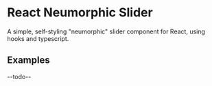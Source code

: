 # React Neumorphic Slider

A simple, self-styling "neumorphic" slider component for React, using hooks and typescript.

## Examples

--todo--
